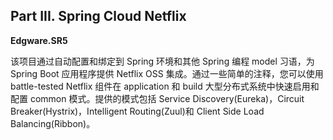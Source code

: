 <section class="normal markdown-section">
<div id="content">
<h1>Part III. Spring Cloud Netflix</h1>
<div><ins class="adsbygoogle" style="display:block; text-align:center;" data-ad-layout="in-article" data-ad-format="fluid" data-ad-client="ca-pub-6108808167664152" data-ad-slot="6964403648"></ins>
<script>
(adsbygoogle = window.adsbygoogle || []).push({});
</script></div>
<div><p><strong>Edgware.SR5</strong></p>
<p>该项目通过自动配置和绑定到 Spring 环境和其他 Spring 编程 model 习语，为 Spring Boot 应用程序提供 Netflix OSS 集成。通过一些简单的注释，您可以使用 battle-tested Netflix 组件在 application 和 build 大型分布式系统中快速启用和配置 common 模式。提供的模式包括 Service Discovery(Eureka)，Circuit Breaker(Hystrix)，Intelligent Routing(Zuul)和 Client Side Load Balancing(Ribbon)。</p>
</div>
</div>
</section>